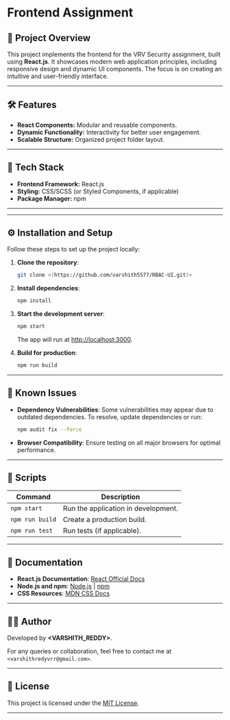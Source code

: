 
# Frontend Assignment

## 🚀 Project Overview

This project implements the frontend for the VRV Security assignment, built using **React.js**. It showcases modern web application principles, including responsive design and dynamic UI components. The focus is on creating an intuitive and user-friendly interface.

---

## 🛠️ Features

- **React Components:** Modular and reusable components.
- **Dynamic Functionality:** Interactivity for better user engagement.
- **Scalable Structure:** Organized project folder layout.

---

## 🧰 Tech Stack

- **Frontend Framework:** React.js
- **Styling:** CSS/SCSS (or Styled Components, if applicable)
- **Package Manager:** npm

---


---

## ⚙️ Installation and Setup

Follow these steps to set up the project locally:

1. **Clone the repository**:
   ```bash
   git clone <(https://github.com/varshith5577/RBAC-UI.git)>
   ```

2. **Install dependencies**:
   ```bash
   npm install
   ```

3. **Start the development server**:
   ```bash
   npm start
   ```
   The app will run at [http://localhost:3000](http://localhost:3000).

4. **Build for production**:
   ```bash
   npm run build
   ```

---

## 🐞 Known Issues

- **Dependency Vulnerabilities**: Some vulnerabilities may appear due to outdated dependencies. To resolve, update dependencies or run:
  ```bash
  npm audit fix --force
  ```
- **Browser Compatibility**: Ensure testing on all major browsers for optimal performance.

---

## 📜 Scripts

| Command              | Description                          |
|----------------------|--------------------------------------|
| `npm start`          | Run the application in development. |
| `npm run build`      | Create a production build.          |
| `npm run test`       | Run tests (if applicable).          |

---

## 📖 Documentation

- **React.js Documentation**: [React Official Docs](https://reactjs.org/)
- **Node.js and npm**: [Node.js](https://nodejs.org/) | [npm](https://www.npmjs.com/)
- **CSS Resources**: [MDN CSS Docs](https://developer.mozilla.org/en-US/docs/Web/CSS)

---

## 👨‍💻 Author

Developed by **<VARSHITH_REDDY>**.

For any queries or collaboration, feel free to contact me at `<varshithredyvrr@gmail.com>`.

---

## 📜 License

This project is licensed under the [MIT License](LICENSE).

---
